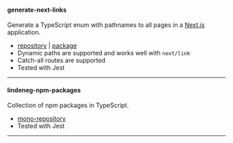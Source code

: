 #### generate-next-links

Generate a TypeScript enum with pathnames to all pages in a [Next.js](https://nextjs.org/) application.

- <a href="https://github.com/Lindeneg/generate-next-links" target="_blank">repository</a> | <a href="https://npmjs.com/package/generate-next-links" target="_blank">package</a>
- Dynamic paths are supported and works well with `next/link`
- Catch-all routes are supported
- Tested with Jest

---

#### lindeneg-npm-packages

Collection of npm packages in TypeScript.

- <a href="https://github.com/Lindeneg/lindeneg-npm-packages" target="_blank">mono-repository</a>
- Tested with Jest

---
